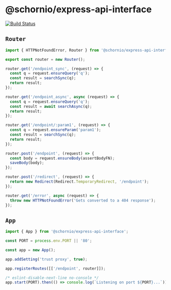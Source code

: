 # @schornio/express-api-interface

[![Build Status](https://travis-ci.org/schornio/express-api-interface.svg?branch=master)](https://travis-ci.org/schornio/express-api-interface)

## `Router`

```javascript
import { HTTPNotFoundError, Router } from '@schornio/express-api-interface';

export const router = new Router();

router.get('/endpoint_sync', (request) => {
  const q = request.ensureQuery('q');
  const result = searchSync(q);
  return result;
});

router.get('/endpoint_async', async (request) => {
  const q = request.ensureQuery('q');
  const result = await searchAsync(q);
  return result;
});

router.get('/endpoint/:param1', (request) => {
  const q = request.ensureParam('param1');
  const result = searchSync(q);
  return result;
});

router.post('/endpoint', (request) => {
  const body = request.ensureBody(assertBodyFN);
  saveBody(body);
});

router.post('/redirect', (request) => {
  return new Redirect(Redirect.TemporaryRedirect, '/endpoint');
});

router.get('/error', async (request) => {
  throw new HTTPNotFoundError('Gets converted to a 404 response');
});
```

## `App`

```javascript
import { App } from '@schornio/express-api-interface';

const PORT = process.env.PORT || '80';

const app = new App();

app.addSetting('trust proxy', true);

app.registerRoutes([['/endpoint', router]]);

/* eslint-disable-next-line no-console */
app.start(PORT).then(() => console.log(`Listening on port ${PORT}...`));
```
